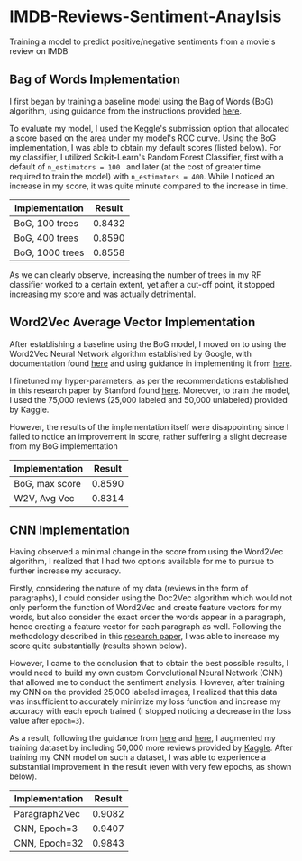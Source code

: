 # IMDB-Reviews-Sentiment-Anaylsis
Training a model to predict positive/negative sentiments from a movie's review on IMDB

## Bag of Words Implementation 

I first began by training a baseline model using the Bag of Words (BoG) algorithm, using guidance from the instructions provided <a href="https://www.kaggle.com/c/word2vec-nlp-tutorial/overview">here</a>.

To evaluate my model, I used the Keggle's submission option that allocated a score based on the area under my model's ROC curve. Using the BoG implementation, I was able to obtain my default scores (listed below). For my classifier, I utilized Scikit-Learn's Random Forest Classifier, first with a default of ```n_estimators = 100 ``` and later (at the cost of greater time required to train the model) with ```n_estimators = 400```. While I noticed an increase in my score, it was quite minute compared to the increase in time.

| Implementation | Result |
| -------------- | ------ |
| BoG, 100 trees | 0.8432 |
| BoG, 400 trees | 0.8590 |
| BoG, 1000 trees| 0.8558 |

As we can clearly observe, increasing the number of trees in my RF classifier worked to a certain extent, yet after a cut-off point, it stopped increasing my score and was actually detrimental. 

## Word2Vec Average Vector Implementation

After establishing a baseline using the BoG model, I moved on to using the Word2Vec Neural Network algorithm established by Google, with documentation found <a href="https://radimrehurek.com/gensim/models/word2vec.html">here</a> and using guidance in implementing it from <a href="https://www.kaggle.com/c/word2vec-nlp-tutorial/overview">here</a>. 

I finetuned my hyper-parameters, as per the recommendations established in this research paper by Stanford found <a href="https://cs224d.stanford.edu/reports/SadeghianAmir.pdf">here</a>. Moreover, to train the model, I used the 75,000 reviews (25,000 labeled and 50,000 unlabeled) provided by Kaggle. 

However, the results of the implementation itself were disappointing since I failed to notice an improvement in score, rather suffering a slight decrease from my BoG implementation 

| Implementation | Result |
| -------------- | ------ |
| BoG, max score | 0.8590 |
| W2V, Avg Vec | 0.8314 |

## CNN Implementation

Having observed a minimal change in the score from using the Word2Vec algorithm, I realized that I had two options available for me to pursue to further increase my accuracy. 

Firstly, considering the nature of my data (reviews in the form of paragraphs), I could consider using the Doc2Vec algorithm which would not only perform the function of Word2Vec and create feature vectors for my words, but also consider the exact order the words appear in a paragraph, hence creating a feature vector for each paragraph as well. Following the methodology described in this <a href="https://cs224d.stanford.edu/reports/SadeghianAmir.pdf">research paper</a>, I was able to increase my score quite substantially (results shown below).  

However, I came to the conclusion that to obtain the best possible results, I would need to build my own custom Convolutional Neural Network (CNN) that allowed me to conduct the sentiment analysis. However, after training my CNN on the provided 25,000 labeled images, I realized that this data was insufficient to accurately minimize my loss function and increase my accuracy with each epoch trained (I stopped noticing a decrease in the loss value after ```epoch=3```). 

As a result, following the guidance from <a href="https://www.kaggle.com/nilanml/imdb-review-deep-model-94-89-accuracy">here</a> and <a href="https://www.kaggle.com/alexcherniuk/imdb-review-word2vec-bilstm-99-acc">here</a>, I augmented my training dataset by including 50,000 more reviews provided by <a href="https://www.kaggle.com/utathya/imdb-review-dataset">Kaggle</a>. After training my CNN model on such a dataset, I was able to experience a substantial improvement in the result (even with very few epochs, as shown below). 


| Implementation | Result |
| -------------- | ------ |
| Paragraph2Vec | 0.9082 |
| CNN, Epoch=3 | 0.9407 |
| CNN, Epoch=32 | 0.9843 |
